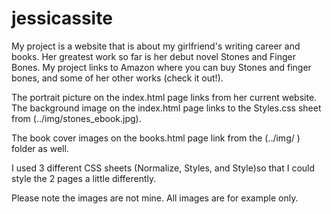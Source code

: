 # jessicassite

My project is a website that is about my girlfriend's writing career and books. Her greatest work so far is her debut novel Stones and Finger Bones. My project links to Amazon where you can buy Stones and finger bones, and some of her other works (check it out!).

The portrait picture on the index.html page links from her current website. The background image on the index.html page links to the Styles.css sheet from (../img/stones_ebook.jpg).

The book cover images on the books.html page link from the (../img/ ) folder as well.

I used 3 different CSS sheets (Normalize, Styles, and Style)so that I could style the 2 pages a little differently.  

Please note the images are not mine. All images are for example only.
